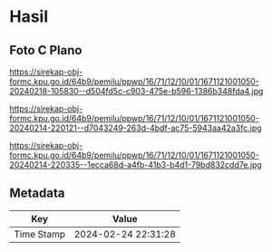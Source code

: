 # Hasil

## Foto C Plano

https://sirekap-obj-formc.kpu.go.id/64b9/pemilu/ppwp/16/71/12/10/01/1671121001050-20240218-105830--d504fd5c-c903-475e-b596-1386b348fda4.jpg

https://sirekap-obj-formc.kpu.go.id/64b9/pemilu/ppwp/16/71/12/10/01/1671121001050-20240214-220121--d7043249-263d-4bdf-ac75-5943aa42a3fc.jpg

https://sirekap-obj-formc.kpu.go.id/64b9/pemilu/ppwp/16/71/12/10/01/1671121001050-20240214-220335--1ecca68d-a4fb-41b3-b4d1-79bd832cdd7e.jpg


## Metadata

| Key        | Value               |
| ---------- | ------------------- |
| Time Stamp | 2024-02-24 22:31:28 |



